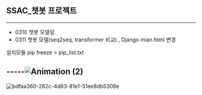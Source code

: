 ##  SSAC_챗봇 프로젝트
----------------
* 0310 챗봇 모델링
* 0311 챗봇 모델(seq2seq, transformer 비교) , Django mian.html 변경

설치모듈 pip freeze > pip_list.txt

-----![Animation (2)](https://user-images.githubusercontent.com/86470595/161506289-5838366e-58e5-44be-9989-3a630de12067.gif)
----------------

![bdfaa360-282c-4d83-81e1-51ee8db5308e](https://user-images.githubusercontent.com/86470595/160754662-b5c1e5d5-7140-40c8-ad73-0214709828be.png)
